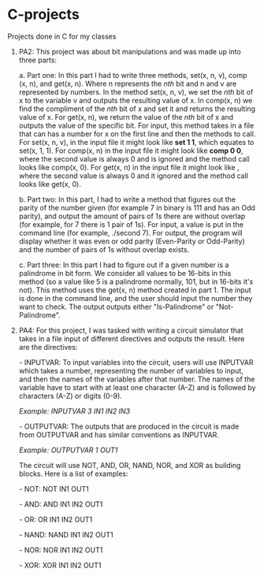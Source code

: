 # C-projects
Projects done in C for my classes

1. PA2: This project was about bit manipulations and was made up into three parts:
    <p>a. Part one: In this part I had to write three methods, set(x, n, v), comp (x, n), and get(x, n). Where n represents the <i>nth</i> bit and n and v are represented by numbers. In the method set(x, n, v), we set the <i>nth</i> bit of x to the variable v and outputs the resulting value of x. In comp(x, n) we find the compliment of the <i>nth</i> bit of x and set it and returns the resulting value of x. For get(x, n), we return the value of the <i>nth</i> bit of x and outputs the value of the specific bit. For input, this method takes in a file that can has a number for x on the first line and then the methods to call. For set(x, n, v), in the input file it might look like <b>set 1 1</b>, which equates to set(x, 1, 1). For comp(x, n) in the input file it might look like <b>comp 0 0</b>, where the second value is always 0 and is ignored and the method call looks like comp(x, 0). For get(x, n) in the input file it might look like <b?get 0 0</b>, where the second value is always 0 and it ignored and the method call looks like get(x, 0).
    <p>b. Part two: In this part, I had to write a method that figures out the parity of the number given (for example 7 in binary is 111 and has an Odd parity), and output the amount of pairs of 1s there are without overlap (for example, for 7 there is 1 pair of 1s). For input, a value is put in the command line (for example, ./second 7). For output, the program will display whether it was even or odd parity (Even-Parity or Odd-Parity) and the number of pairs of 1s without overlap exists.
    <p>c. Part three: In this part I had to figure out if a given number is a palindrome in bit form. We consider all values to be 16-bits in this method (so a value like 5 is a palindrome normally, 101, but in 16-bits it's not). This method uses the get(x, n) method created in part 1. The input is done in the command line, and the user should input the number they want to check. The output outputs either "Is-Palindrome" or "Not-Palindrome". 
2. PA4: For this project, I was tasked with writing a circuit simulator that takes in a file input of different directives and outputs the result. Here are the directives:
        <p>- INPUTVAR: To input variables into the circuit, users will use INPUTVAR which takes a number, representing the number of variables to input, and then the names of the variables after that number. The names of the variable have to start with at least one character (A-Z) and is followed by characters (A-Z) or digits (0-9).
						<p><i>Example: INPUTVAR 3 IN1 IN2 IN3</i>
        <p>- OUTPUTVAR: The outputs that are produced in the circuit is made from OUTPUTVAR and has similar conventions as INPUTVAR.
						<p><i>Example: OUTPUTVAR 1 OUT1</i>
   <p> The circuit will use NOT, AND, OR, NAND, NOR, and XOR as building blocks. Here is a list of examples:
            <p>- NOT: NOT IN1 OUT1
            <p>- AND: AND IN1 IN2 OUT1
            <p>- OR: OR IN1 IN2 OUT1
            <p>- NAND: NAND IN1 IN2 OUT1
            <p>- NOR: NOR IN1 IN2 OUT1
            <p>- XOR: XOR IN1 IN2 OUT1

